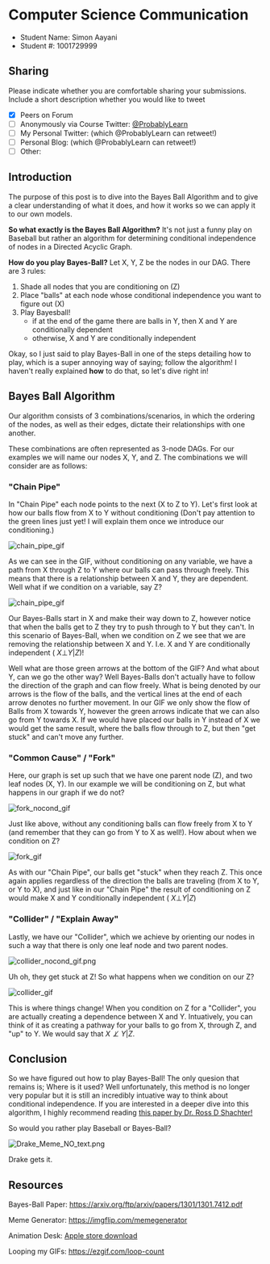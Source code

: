 # Computer Science Communication

- Student Name: Simon Aayani
- Student #: 1001729999

## Sharing

Please indicate whether you are comfortable sharing your submissions. Include a short description whether you would like to tweet

- [x] Peers on Forum
- [ ] Anonymously via Course Twitter: [@ProbablyLearn](https://twitter.com/ProbablyLearn)
- [ ] My Personal Twitter: (which @ProbablyLearn can retweet!)
- [ ] Personal Blog: (which @ProbablyLearn can retweet!)
- [ ] Other:

## Introduction

The purpose of this post is to dive into the Bayes Ball Algorithm and to give a clear understanding of what it does, and how it works so we can apply it to our own models.

**So what exactly is the Bayes Ball Algorithm?** It's not just a funny play on Baseball but rather an algorithm for determining conditional independence of nodes in a Directed Acyclic Graph.

**How do you play Bayes-Ball?** Let X, Y, Z be the nodes in our DAG. There are 3 rules:

1. Shade all nodes that you are conditioning on (Z)
2. Place "balls" at each node whose conditional independence you want to figure out (X)
3. Play Bayesball! 
   * if at the end of the game there are balls in Y, then X and Y are conditionally dependent
   * otherwise, X and Y are conditionally independent

Okay, so I just said to play Bayes-Ball in one of the steps detailing how to play, which is a super annoying way of saying; follow the algorithm! I haven't really explained **how** to do that, so let's dive right in!



## Bayes Ball Algorithm

Our algorithm consists of 3 combinations/scenarios, in which the ordering of the nodes, as well as their edges, dictate their relationships with one another.

 These combinations are often represented as 3-node DAGs. For our examples we will name our nodes X, Y, and Z. The combinations we will consider are as follows:

### "Chain Pipe"

In "Chain Pipe" each node points to the next (X to Z to Y). Let's first look at how our balls flow from X to Y without conditioning (Don't pay attention to the green lines just yet! I will explain them once we introduce our conditioning.)

![chain_pipe_gif](./img/chain_pipe_nocond_gif.gif)

 As we can see in the GIF, without conditioning on any variable, we have a path from X through Z to Y where our balls can pass through freely. This means that there is a relationship between X and Y, they are dependent. Well what if we condition on a variable, say Z?

![chain_pipe_gif](./img/chain_pipe_gif3.gif)

Our Bayes-Balls start in X and make their way down to Z, however notice that when the balls get to Z they try to push through to Y but they can't. In this scenario of Bayes-Ball, when we condition on Z we see that we are removing the relationship between X and Y. I.e. X and Y are conditionally independent ( $X \bot Y | Z$)! 

Well what are those green arrows at the bottom of the GIF? And what about Y, can we go the other way? Well Bayes-Balls don't actually have to follow the direction of the graph and can flow freely. What is being denoted by our arrows is the flow of the balls, and the vertical lines at the end of each arrow denotes no further movement. In our GIF we only show the flow of Balls from X towards Y, however the green arrows indicate that we can also go from Y towards X. If we would have placed our balls in Y instead of X we would get the same result, where the balls flow through to Z, but then "get stuck" and can't move any further. 


### "Common Cause" / "Fork"
Here, our graph is set up such that we have one parent node (Z), and two leaf nodes (X, Y). In our example we will be conditioning on Z, but what happens in our graph if we do not?

![fork_nocond_gif](./img/fork_nocond_gif.gif) 

Just like above, without any conditioning balls can flow freely from X to Y (and remember that they can go from Y to X as well!). How about when we condition on Z?

![fork_gif](./img/fork_gif2.gif) 

As with our "Chain Pipe", our balls get "stuck" when they reach Z. This once again applies regardless of the direction the balls are traveling (from X to Y, or Y to X), and just like in our "Chain Pipe" the result of conditioning on Z would make X and Y conditionally independent ( $X \bot Y | Z$)

### "Collider" / "Explain Away"

Lastly, we have our "Collider", which we achieve by orienting our nodes in such a way that there is only one leaf node and two parent nodes. 

![collider_nocond_gif.png](./img/collider_nocond_gif.gif)

Uh oh, they get stuck at Z! So what happens when we condition on our Z?

![collider_gif](./img/collider_gif.gif) 

This is where things change! When you condition on Z for a "Collider", you are actually creating a dependence between X and Y. Intuatively, you can think of it as creating a pathway for your balls to go from X, through Z, and "up" to Y. We would say that $X \not\perp Y | Z$.

## Conclusion

So we have figured out how to play Bayes-Ball! The only quesion that remains is; Where is it used? Well unfortunately, this method is no longer very popular but it is still an incredibly intuative way to think about conditional independence. If you are interested in a deeper dive into this algorithm, I highly recommend reading  [this paper by Dr. Ross D Shachter!](https://arxiv.org/ftp/arxiv/papers/1301/1301.7412.pdf)

 So would you rather play Baseball or Bayes-Ball?

![Drake_Meme_NO_text.png](./img/Drake_Meme_NO_text.png)

Drake gets it.

## Resources
Bayes-Ball Paper: https://arxiv.org/ftp/arxiv/papers/1301/1301.7412.pdf

Meme Generator: https://imgflip.com/memegenerator

Animation Desk: [Apple store download](https://apps.apple.com/ca/app/animation-desk-draw-animate/id946346179)

Looping my GIFs: https://ezgif.com/loop-count
